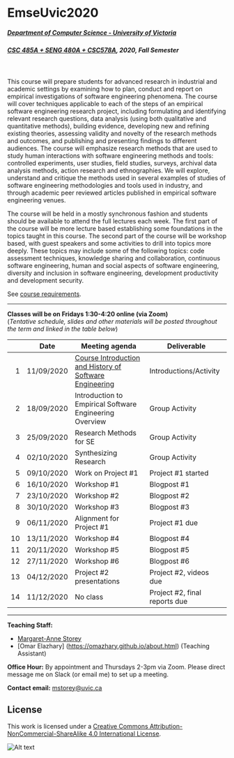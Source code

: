 # EmseUvic2020

##### [Department of Computer Science - University of Victoria](http://www.csc.uvic.ca/)
##### [CSC 485A + SENG 480A + CSC578A](https://heat.csc.uvic.ca/coview/course/2020091/CSC578A), 2020, Fall Semester
<br>

This course will prepare students for advanced research in industrial and academic settings by examining how to plan, conduct and report on empirical investigations of software engineering phenomena. The course will cover techniques applicable to each of the steps of an empirical software engineering research project, including formulating and identifying relevant research questions, data analysis (using both qualitative and quantitative methods), building evidence, developing new and refining existing theories, assessing validity and novelty of the research methods and outcomes, and publishing and presenting findings to different audiences. The course will emphasize research methods that are used to study human interactions with software engineering methods and tools: controlled experiments, user studies, field studies, surveys, archival data analysis methods, action research and ethnographies. We will explore, understand and critique the methods used in several examples of studies of software engineering methodologies and tools used in industry, and through academic peer reviewed articles published in empirical software engineering venues.​

The course will be held in a mostly synchronous fashion and students should be available to attend the full lectures each week. 
The first part of the course will be more lecture based establishing some foundations in the topics taught in this course. 
The second part of the course will be workshop based, with guest speakers and some activities to drill into topics more deeply.  These topics may include some of the following topics: code assessment techniques, knowledge sharing and collaboration, continuous software engineering, human and social aspects of software engineering, diversity and inclusion in software engineering, development productivity and development security. 

See [course requirements](requirements.md).

---

**Classes will be on Fridays 1:30-4:20 online (via Zoom)**  
(*Tentative schedule, slides and other materials will be posted throughout the term and linked in the table below*)


| | Date | Meeting agenda | Deliverable | 
| ---:| ---------- | -------------- | ------------- | 
| 1 | 11/09/2020 | [Course Introduction and History of Software Engineering](resources/introduction.md)| Introductions/Activity | 
| 2 | 18/09/2020 | Introduction to Empirical Software Engineering Overview | Group Activity | 
| 3 | 25/09/2020 | Research Methods for SE | Group Activity | 
| 4 | 02/10/2020 | Synthesizing Research | Group Activity | 
| 5 | 09/10/2020 | Work on Project #1 | Project #1 started |
| 6 | 16/10/2020 | Workshop #1 | Blogpost #1 |
| 7 | 23/10/2020 | Workshop #2 | Blogpost #2 |
| 8 | 30/10/2020 | Workshop #3 | Blogpost #3 |
| 9 | 06/11/2020 | Alignment for Project #1 | Project #1 due | 
| 10 | 13/11/2020 | Workshop #4 | Blogpost #4 |
| 11 | 20/11/2020 | Workshop #5 | Blogpost #5 |
| 12 | 27/11/2020 | Workshop #6 | Blogpost #6 |
| 13 | 04/12/2020 | Project #2 presentations | Project #2, videos due | 
| 14 | 11/12/2020 | No class | Project #2, final reports due | 

---

**Teaching Staff:**

- [Margaret-Anne Storey](https://margaretannestorey.com/)
- [Omar Elazhary] (https://omazhary.github.io/about.html) (Teaching Assistant)

**Office Hour:** By appointment and Thursdays 2-3pm via Zoom. 
Please direct message me on Slack (or email me) to set up a meeting.

**Contact email:** [mstorey@uvic.ca](mailto:mstorey@uvic.ca)


## License

This work is licensed under a [Creative Commons Attribution-NonCommercial-ShareAlike 4.0 International License](http://creativecommons.org/licenses/by-nc-sa/4.0/).

![Alt text](https://i.creativecommons.org/l/by-nc-sa/4.0/88x31.png "Creative Commons Attribution-NonCommercial-ShareAlike 4.0 International License")
